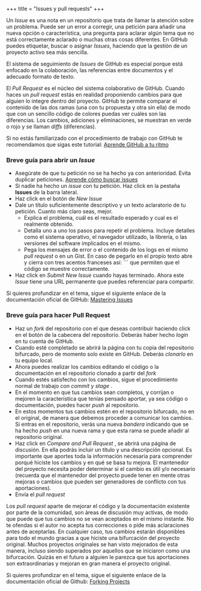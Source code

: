 +++
title = "Issues y pull requests"
+++

Un _Issue_ es una nota en un repositorio que trata de llamar la atención sobre un problema. Puede ser un error a corregir, una petición para añadir una nueva opción o característica, una pregunta para aclarar algún tema que no está correctamente aclarado o muchas otras cosas diferentes. En GitHub puedes etiquetar, buscar o asignar _Issues_, haciendo que la gestión de un proyecto activo sea más sencilla.

El sistema de seguimiento de _Issues_ de GitHub es especial porque está enfocado en la colaboración, las referencias entre documentos y el adecuado formato de texto.

El _Pull Request_ es el núcleo del sistema colaborativo de GitHub. Cuando haces un _pull request_ estás en realidad proponiendo cambios para que alguien lo integre dentro del proyecto. GitHub te permite comparar el contenido de las dos ramas (una con tu propuesta y otra sin ella) de modo que con un sencillo código de colores puedas ver cuáles son las diferencias. Los cambios, adiciones y eliminaciones, se muestran en verde o rojo y se llaman _diffs_ (diferencias).

Si no estás familiarizado con el procedimiento de trabajo con GitHub te recomendamos que sigas este tutorial: [Aprende GitHub a tu ritmo](https://services.github.com/on-demand/es/)

### Breve guía para abrir un _Issue_ ###
  
  - Asegúrate de que tu petición no se ha hecho ya con anterioridad. Evita duplicar peticiones. [Aprende cómo buscar issues](https://help.github.com/articles/searching-issues-and-pull-requests/)
  - Si nadie ha hecho un _issue_ con tu petición. Haz click en la pestaña **Issues** de la barra lateral.
  - Haz click en el botón de _New Issue_
  - Dale un título suficientemente descriptivo y un texto aclaratorio de tu petición. Cuanto más claro seas, mejor. 
      - Explica el problema, cuál es el resultado esperado y cual es el realmente obtenido. 
      - Detalla uno a uno los pasos para repetir el problema. Incluye detalles como el sistema operativo, el navegador utilizado, la librería, o las versiones del software implicados en el mismo. 
      - Pega los mensajes de error o el contenido de los logs en el mismo _pull request_ o en un Gist. En caso de pegarlo en el propio texto abre y cierra con tres acentos franceses así: ``` que permiten que el código se muestre correctamente.
  - Haz click en _Submit New Issue_ cuando hayas terminado. Ahora este _Issue_ tiene una URL permanente que puedes referenciar para compartir.

Si quieres profundizar en el tema, sigue el siguiente enlace de la documentación oficial de GitHub: [Mastering Issues](https://guides.github.com/features/issues/)



### Breve guía para hacer Pull Request ###


  - Haz un _fork_ del repositorio con el que deseas contribuir haciendo click en el botón de la cabecera del repositorio. Deberás haber hecho _login_ en tu cuenta de GitHub.
  - Cuando esté completado se abrirá la página con tu copia del repositorio bifurcado, pero de momento solo existe en GitHub. Deberás _clonarlo_ en tu equipo local.
  - Ahora puedes realizar los cambios editando el código o la documentación en el repositorio clonado a partir del _fork_
  - Cuando estés satisfecho con los cambios, sigue el procedimiento normal de trabajo con _commit_ y _stage_ .
  - En el momento en que tus cambios sean completos, y corrijan o mejoren la característica que tenías pensado aportar, ya sea código o documentación, puedes hacer _push_ al repositorio.
  - En estos momentos tus cambios estén en el repositorio bifurcado, no en el original, de manera que debemos proceder a comunicar los cambios. Si entras en el repositorio, verás una nueva _bandera_ indicando que se ha hecho _push_ en una nueva rama y que esta rama se puede añadir al repositorio original.
  - Haz click en _Compare and Pull Request_ , se abrirá una página de discusión. En ella podrás incluir un título y una descripción opcional. Es importante que aportes toda la información necesaria para comprender porqué hiciste los cambios y en qué se basa tu mejora. El mantenedor del proyecto necesita poder determinar si el cambio es útil y/o necesario (recuerda que el mantenedor del proyecto puede tener en mente otras mejoras o cambios que pueden ser generadores de conflicto con tus aportaciones).
  - Envía el _pull request_

Los _pull request_ aparte de mejorar el código y la documentación existente por parte de la comunidad, son áreas de discusión muy activas, de modo que puede que tus cambios no se vean aceptados en el mismo instante. No te ofendas si el autor no acepta tus correcciones o pide más aclaraciones antes de aceptarlas. En cualquier caso, tus cambios estarán disponibles para todo el mundo gracias a que hiciste una bifurcación del proyecto original. Muchos proyectos originales se han visto mejorados de esta manera, incluso siendo superados por aquellos que se iniciaron como una bifurcación. Quizás en el futuro a alguien le parezca que tus aportaciones son extraordinarias y mejoran en gran manera el proyecto original.

Si quieres profundizar en el tema, sigue el siguiente enlace de la documentación oficial de Github: [Forking Projects](https://guides.github.com/activities/forking/)
